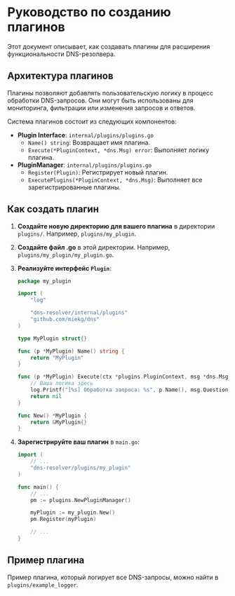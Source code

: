 # Руководство по созданию плагинов

Этот документ описывает, как создавать плагины для расширения функциональности DNS-резолвера.

## Архитектура плагинов

Плагины позволяют добавлять пользовательскую логику в процесс обработки DNS-запросов. Они могут быть использованы для мониторинга, фильтрации или изменения запросов и ответов.

Система плагинов состоит из следующих компонентов:

- **Plugin Interface**: `internal/plugins/plugins.go`
  - `Name() string`: Возвращает имя плагина.
  - `Execute(*PluginContext, *dns.Msg) error`: Выполняет логику плагина.
- **PluginManager**: `internal/plugins/plugins.go`
  - `Register(Plugin)`: Регистрирует новый плагин.
  - `ExecutePlugins(*PluginContext, *dns.Msg)`: Выполняет все зарегистрированные плагины.

## Как создать плагин

1. **Создайте новую директорию для вашего плагина** в директории `plugins/`. Например, `plugins/my_plugin`.

2. **Создайте файл .go** в этой директории. Например, `plugins/my_plugin/my_plugin.go`.

3. **Реализуйте интерфейс `Plugin`**:

   ```go
   package my_plugin

   import (
       "log"

       "dns-resolver/internal/plugins"
       "github.com/miekg/dns"
   )

   type MyPlugin struct{}

   func (p *MyPlugin) Name() string {
       return "MyPlugin"
   }

   func (p *MyPlugin) Execute(ctx *plugins.PluginContext, msg *dns.Msg) error {
       // Ваша логика здесь
       log.Printf("[%s] Обработка запроса: %s", p.Name(), msg.Question[0].Name)
       return nil
   }

   func New() *MyPlugin {
       return &MyPlugin{}
   }
   ```

4. **Зарегистрируйте ваш плагин** в `main.go`:

   ```go
   import (
       // ...
       "dns-resolver/plugins/my_plugin"
   )

   func main() {
       // ...
       pm := plugins.NewPluginManager()

       myPlugin := my_plugin.New()
       pm.Register(myPlugin)

       // ...
   }
   ```

## Пример плагина

Пример плагина, который логирует все DNS-запросы, можно найти в `plugins/example_logger`.